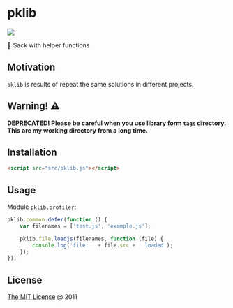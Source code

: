# pklib

![](https://img.shields.io/badge/depracated-true-ff69b4.svg)

🔨 Sack with helper functions

## Motivation

`pklib` is results of repeat the same solutions in different projects.

## Warning! ⚠️

**DEPRECATED! Please be careful when you use library form `tags` directory.**<br/>
**This are my working directory from a long time.**

## Installation

```html
<script src="src/pklib.js"></script>
```

## Usage

Module `pklib.profiler`:

```javascript
pklib.common.defer(function () {
    var filenames = ['test.js', 'example.js'];

    pklib.file.loadjs(filenames, function (file) {
        console.log('file: ' + file.src + ' loaded');
    });
});
```

## License

[The MIT License](https://piecioshka.mit-license.org/) @ 2011
